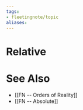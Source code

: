 ```yaml
---
tags:
- fleetingnote/topic
aliases:
---
```


# Relative


# See Also
- [[FN -- Orders of Reality]]
- [[FN -- Absolute]]
